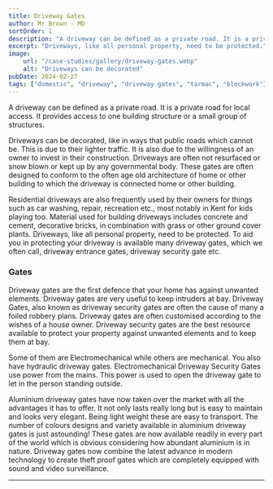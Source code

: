 ```yaml
---
title: Driveway Gates
author: Mr Brown - MD
sortOrder: 1
description: "A driveway can be defined as a private road. It is a private road for local access. It provides access to one building structure or a small group of structures."
excerpt: "Driveways, like all personal property, need to be protected."
image:
    url: "/case-studies/gallery/driveway-gates.webp"
    alt: "Driveways can be decorated"
pubDate: 2024-02-27
tags: ["domestic", "driveway", "driveway gates", "tarmac", "blockwork"]
---
```

A driveway can be defined as a private road. It is a private road for local access. It provides access to one building structure or a small group of structures.

Driveways can be decorated, like in ways that public roads which cannot be. This is due to their lighter traffic. It is also due to the willingness of an owner to invest in their construction. Driveways are often not resurfaced or snow blown or kept up by any governmental body. These gates are often designed to conform to the often age old architecture of home or other building to which the driveway is connected home or other building.

Residential driveways are also frequently used by their owners for things such as car washing, repair, recreation etc., most notably in Kent for kids playing too. Material used for building driveways includes concrete and cement, decorative bricks, in combination with grass or other ground cover plants. Driveways, like all personal property, need to be protected. To aid you in protecting your driveway is available many driveway gates, which we often call, driveway entrance gates, driveway security gate etc.

### Gates
Driveway gates are the first defence that your home has against unwanted elements. Driveway gates are very useful to keep intruders at bay. Driveway Gates, also known as driveway security gates are often the cause of many a foiled robbery plans. Driveway gates are often customised according to the wishes of a house owner. Driveway security gates are the best resource available to protect your property against unwanted elements and to keep them at bay.

Some of them are Electromechanical while others are mechanical. You also have hydraulic driveway gates. Electromechanical Driveway Security Gates use power from the mains. This power is used to open the driveway gate to let in the person standing outside.

Aluminium driveway gates have now taken over the market with all the advantages it has to offer. It not only lasts really long but is easy to maintain and looks very elegant. Being light weight these are easy to transport. The number of colours designs and variety available in aluminium driveway gates is just astounding! These gates are now available readily in every part of the world which is obvious considering how abundant aluminium is in nature. Driveway gates now combine the latest advance in modern technology to create theft proof gates which are completely equipped with sound and video surveillance.

---